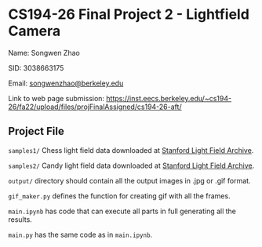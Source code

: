 # CS194-26 Final Project 2 - Lightfield Camera

Name: Songwen Zhao

SID: 3038663175

Email: songwenzhao@berkeley.edu

Link to web page submission: https://inst.eecs.berkeley.edu/~cs194-26/fa22/upload/files/projFinalAssigned/cs194-26-aft/

## Project File

`samples1/` Chess light field data downloaded at [Stanford Light Field Archive](http://lightfield.stanford.edu/lfs.html).

`samples2/` Candy light field data downloaded at [Stanford Light Field Archive](http://lightfield.stanford.edu/lfs.html).

`output/` directory should contain all the output images in .jpg or .gif format.

`gif_maker.py` defines the function for creating gif with all the frames. 

`main.ipynb` has code that can execute all parts in full generating all the results.

`main.py` has the same code as in `main.ipynb`. 

